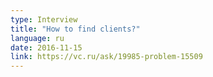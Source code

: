 ```yaml
---
type: Interview
title: "How to find clients?"
language: ru
date: 2016-11-15
link: https://vc.ru/ask/19985-problem-15509
---
```

